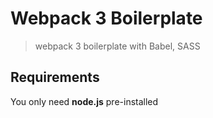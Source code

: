 Webpack 3 Boilerplate
===========

> webpack 3 boilerplate with Babel, SASS 

## Requirements
You only need  <b>node.js</b>  pre-installed
